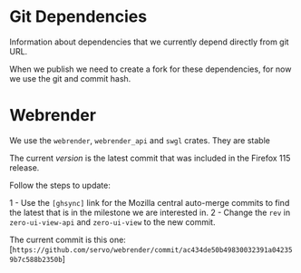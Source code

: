 # Git Dependencies

Information about dependencies that we currently depend directly from git URL.

When we publish we need to create a fork for these dependencies, for now we use the
git and commit hash.

# Webrender

We use the `webrender`, `webrender_api` and `swgl` crates. They are stable

The current *version* is the latest commit that was included in the Firefox 115 release.

Follow the steps to update:

1 - Use the `[ghsync]` link for the Mozilla central auto-merge commits to find the latest that is in the
    milestone we are interested in.
2 - Change the `rev` in `zero-ui-view-api` and `zero-ui-view` to the new commit.

The current commit is this one: [`https://github.com/servo/webrender/commit/ac434de50b49830032391a042359b7c588b2350b`]